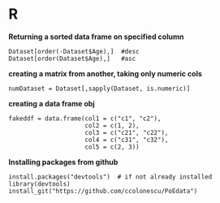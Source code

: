# R

**Returning a sorted data frame on specified column**

    Dataset[order(-Dataset$Age),]  #desc
    Dataset[order(Dataset$Age),]   #asc
  
**creating a matrix from another, taking only numeric cols**

    numDataset = Dataset[,sapply(Dataset, is.numeric)]
  
**creating a data frame obj**

    fakeddf = data.frame(col1 = c("c1", "c2"),
                         col2 = c(1, 2),
                         col3 = c("c21", "c22"),
                         col4 = c("c31", "c32"),
                         col5 = c(2, 3))

**Installing packages from github**

    install.packages("devtools")  # if not already installed
    library(devtools)
    install_git("https://github.com/ccolonescu/PoEdata")
